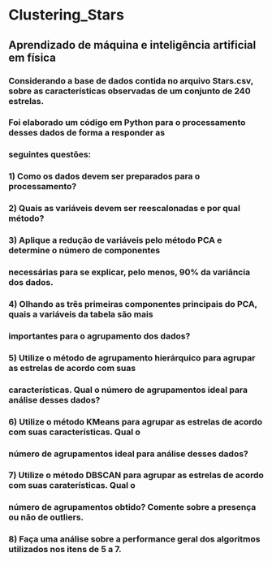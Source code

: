 # Clustering_Stars

## Aprendizado de máquina e inteligência artificial em física
### Considerando a base de dados contida no arquivo Stars.csv, sobre as características observadas de um conjunto de 240 estrelas.
### Foi elaborado um código em Python para o processamento desses dados de forma a responder as 
### seguintes questões:
### 1) Como os dados devem ser preparados para o processamento?
### 2) Quais as variáveis devem ser reescalonadas e por qual método?
### 3) Aplique a redução de variáveis pelo método PCA e determine o número de componentes 
### necessárias para se explicar, pelo menos, 90% da variância dos dados.
### 4) Olhando as três primeiras componentes principais do PCA, quais a variáveis da tabela são mais 
### importantes para o agrupamento dos dados?
### 5) Utilize o método de agrupamento hierárquico para agrupar as estrelas de acordo com suas 
### características. Qual o número de agrupamentos ideal para análise desses dados?
### 6) Utilize o método KMeans para agrupar as estrelas de acordo com suas características. Qual o 
### número de agrupamentos ideal para análise desses dados?
### 7) Utilize o método DBSCAN para agrupar as estrelas de acordo com suas caraterísticas. Qual o 
### número de agrupamentos obtido? Comente sobre a presença ou não de outliers.
### 8) Faça uma análise sobre a performance geral dos algoritmos utilizados nos itens de 5 a 7.
